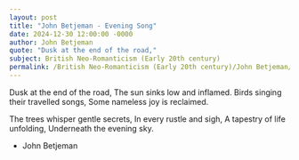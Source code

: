 ```yaml
---
layout: post
title: "John Betjeman - Evening Song"
date: 2024-12-30 12:00:00 -0000
author: John Betjeman
quote: "Dusk at the end of the road,"
subject: British Neo-Romanticism (Early 20th century)
permalink: /British Neo-Romanticism (Early 20th century)/John Betjeman/John Betjeman - Evening Song
---
```


Dusk at the end of the road,
The sun sinks low and inflamed.
Birds singing their travelled songs,
Some nameless joy is reclaimed.

The trees whisper gentle secrets,
In every rustle and sigh,
A tapestry of life unfolding,
Underneath the evening sky.

- John Betjeman
